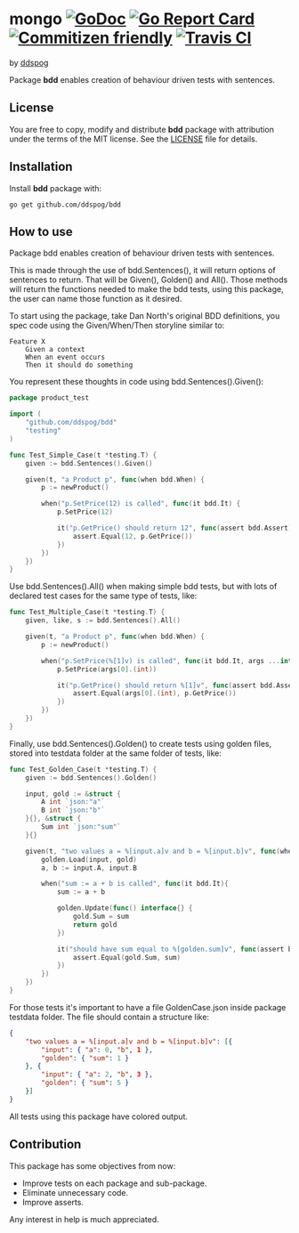 # mongo [![GoDoc](https://godoc.org/github.com/ddspog/bdd?status.svg)](https://godoc.org/github.com/ddspog/bdd) [![Go Report Card](https://goreportcard.com/badge/github.com/ddspog/bdd)](https://goreportcard.com/report/github.com/ddspog/bdd) [![Commitizen friendly](https://img.shields.io/badge/commitizen-friendly-brightgreen.svg)](http://commitizen.github.io/cz-cli/) [![Travis CI](https://travis-ci.org/ddspog/bdd.svg?branch=master)](https://travis-ci.org/ddspog/bdd)

by [ddspog](http://github.com/ddspog)

Package **bdd** enables creation of behaviour driven tests with sentences.

## License

You are free to copy, modify and distribute **bdd** package with attribution under the terms of the MIT license. See the [LICENSE](https://github.com/ddspog/bdd/blob/master/LICENSE) file for details.

## Installation

Install **bdd** package with:

```shell
go get github.com/ddspog/bdd
```

## How to use

Package bdd enables creation of behaviour driven tests with sentences.

This is made through the use of bdd.Sentences(), it will return options
of sentences to return. That will be Given(), Golden() and All(). Those
methods will return the functions needed to make the bdd tests, using
this package, the user can name those function as it desired.

To start using the package, take Dan North's original BDD definitions,
you spec code using the Given/When/Then storyline similar to:

```gherkin
Feature X
    Given a context
    When an event occurs
    Then it should do something
```

You represent these thoughts in code using bdd.Sentences().Given():

```go
package product_test

import (
    "github.com/ddspog/bdd"
    "testing"
)

func Test_Simple_Case(t *testing.T) {
    given := bdd.Sentences().Given()

    given(t, "a Product p", func(when bdd.When) {
        p := newProduct()

        when("p.SetPrice(12) is called", func(it bdd.It) {
            p.SetPrice(12)

            it("p.GetPrice() should return 12", func(assert bdd.Assert) {
                assert.Equal(12, p.GetPrice())
            })
        })
    })
}
```

Use bdd.Sentences().All() when making simple bdd tests, but with lots
of declared test cases for the same type of tests, like:

```go
func Test_Multiple_Case(t *testing.T) {
    given, like, s := bdd.Sentences().All()

    given(t, "a Product p", func(when bdd.When) {
        p := newProduct()

        when("p.SetPrice(%[1]v) is called", func(it bdd.It, args ...interface{}) {
            p.SetPrice(args[0].(int))

            it("p.GetPrice() should return %[1]v", func(assert bdd.Assert) {
                assert.Equal(args[0].(int), p.GetPrice())
            })
        })
    })
}
```

Finally, use bdd.Sentences().Golden() to create tests using golden
files, stored into testdata folder at the same folder of tests, like:

```go
func Test_Golden_Case(t *testing.T) {
    given := bdd.Sentences().Golden()

    input, gold := &struct {
        A int `json:"a"`
        B int `json:"b"`
    }{}, &struct {
        Sum int `json:"sum"`
    }{}

    given(t, "two values a = %[input.a]v and b = %[input.b]v", func(when bdd.When, golden bdd.Golden) {
        golden.Load(input, gold)
        a, b := input.A, input.B

        when("sum := a + b is called", func(it bdd.It){
            sum := a + b

            golden.Update(func() interface{} {
                gold.Sum = sum
                return gold
            })

            it("should have sum equal to %[golden.sum]v", func(assert bdd.Assert) {
                assert.Equal(gold.Sum, sum)
            })
        })
    })
}
```

For those tests it's important to have a file GoldenCase.json inside
package testdata folder. The file should contain a structure like:

```json
{
    "two values a = %[input.a]v and b = %[input.b]v": [{
        "input": { "a": 0, "b", 1 },
        "golden": { "sum": 1 }
    }, {
        "input": { "a": 2, "b", 3 },
        "golden": { "sum": 5 }
    }]
}
```
All tests using this package have colored output.

## Contribution

This package has some objectives from now:

* Improve tests on each package and sub-package.
* Eliminate unnecessary code.
* Improve asserts.

Any interest in help is much appreciated.